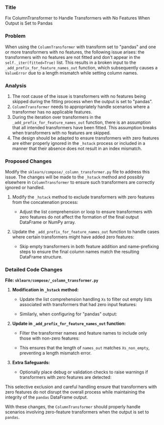 ### Title

Fix ColumnTransformer to Handle Transformers with No Features When Output is Set to Pandas

### Problem 

When using the `ColumnTransformer` with transform set to "pandas" and one or more transformers with no features, the following issue arises: the transformers with no features are not fitted and don't appear in the `self._iter(fitted=True)` list. This results in a broken input to the `_add_prefix_for_feature_names_out` function, which subsequently causes a `ValueError` due to a length mismatch while setting column names.

### Analysis

1. The root cause of the issue is transformers with no features being skipped during the fitting process when the output is set to "pandas".
2. `ColumnTransformer` needs to appropriately handle scenarios where a transformer has no applicable features.
3. During the iteration over transformers in the `_add_prefix_for_feature_names_out` function, there is an assumption that all intended transformers have been fitted. This assumption breaks when transformers with no features are skipped.
4. The design should be adapted to ensure transformers with zero features are either properly ignored in the `_hstack` process or included in a manner that their absence does not result in an index mismatch.

### Proposed Changes

Modify the `sklearn/compose/_column_transformer.py` file to address this issue. The changes will be made to the `_hstack` method and possibly elsewhere in `ColumnTransformer` to ensure such transformers are correctly ignored or handled.

1. Modify the `_hstack` method to exclude transformers with zero features from the concatenation process:
    - Adjust the list comprehension or loop to ensure transformers with zero features do not affect the formation of the final output DataFrame or NumPy array.
    
2. Update the `_add_prefix_for_feature_names_out` function to handle cases where certain transformers might have added zero features:
    - Skip empty transformers in both feature addition and name-prefixing steps to ensure the final column names match the resulting DataFrame structure.

### Detailed Code Changes

**File: `sklearn/compose/_column_transformer.py`**

1. **Modification in `_hstack` method:**
   - Update the list comprehension handling `Xs` to filter out empty lists associated with transformers that had zero input features:
     
   - Similarly, when configuring for "pandas" output:
     

2. **Update in `_add_prefix_for_feature_names_out` function:**
   - Filter the transformer names and feature names to include only those with non-zero features:
     
   - This ensures that the length of `names_out` matches `Xs_non_empty`, preventing a length mismatch error.

3. **Extra Safeguards:**
   - Optionally place debug or validation checks to raise warnings if transformers with zero features are detected:
     

This selective exclusion and careful handling ensure that transformers with zero features do not disrupt the overall process while maintaining the integrity of the `pandas` DataFrame output.

With these changes, the `ColumnTransformer` should properly handle scenarios involving zero-feature transformers when the output is set to `pandas`.